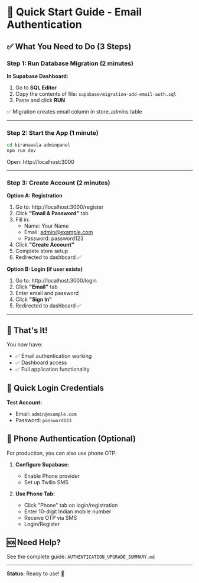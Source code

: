 # 🚀 Quick Start Guide - Email Authentication

## ✅ What You Need to Do (3 Steps)

### Step 1: Run Database Migration (2 minutes)

**In Supabase Dashboard:**
1. Go to **SQL Editor**
2. Copy the contents of file: `supabase/migration-add-email-auth.sql`
3. Paste and click **RUN**

✅ Migration creates email column in store_admins table

---

### Step 2: Start the App (1 minute)

```bash
cd kiranawala-adminpanel
npm run dev
```

Open: http://localhost:3000

---

### Step 3: Create Account (2 minutes)

**Option A: Registration**
1. Go to: http://localhost:3000/register
2. Click **"Email & Password"** tab
3. Fill in:
   - Name: Your Name
   - Email: admin@example.com
   - Password: password123
4. Click **"Create Account"**
5. Complete store setup
6. Redirected to dashboard ✅

**Option B: Login (if user exists)**
1. Go to: http://localhost:3000/login
2. Click **"Email"** tab
3. Enter email and password
4. Click **"Sign In"**
5. Redirected to dashboard ✅

---

## 🎯 That's It!

You now have:
- ✅ Email authentication working
- ✅ Dashboard access
- ✅ Full application functionality

## 🔑 Quick Login Credentials

**Test Account:**
- Email: `admin@example.com`
- Password: `password123`

## 📱 Phone Authentication (Optional)

For production, you can also use phone OTP:

1. **Configure Supabase:**
   - Enable Phone provider
   - Set up Twilio SMS

2. **Use Phone Tab:**
   - Click "Phone" tab on login/registration
   - Enter 10-digit Indian mobile number
   - Receive OTP via SMS
   - Login/Register

## 🆘 Need Help?

See the complete guide: `AUTHENTICATION_UPGRADE_SUMMARY.md`

---

**Status:** Ready to use! 🎉
